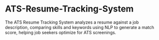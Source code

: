 # ATS-Resume-Tracking-System
The ATS Resume Tracking System analyzes a resume against a job description, comparing skills and keywords using NLP to generate a match score, helping job seekers optimize for ATS screenings.
